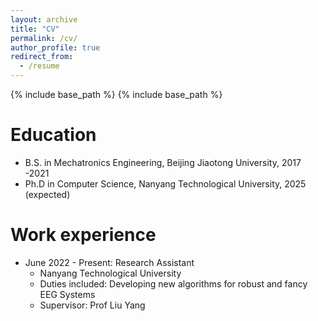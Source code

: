 ```yaml
---
layout: archive
title: "CV"
permalink: /cv/
author_profile: true
redirect_from:
  - /resume
---
```


{% include base_path %}
{% include base_path %}

Education
======
* B.S. in Mechatronics Engineering, Beijing Jiaotong University, 2017 -2021
* Ph.D in Computer Science, Nanyang Technological University, 2025 (expected)

Work experience
======
* June 2022 - Present: Research Assistant
  * Nanyang Technological University
  * Duties included: Developing new algorithms for robust and fancy EEG Systems
  * Supervisor: Prof Liu Yang


  
<!-- Skills
======
* Skill 1
* Skill 2
  * Sub-skill 2.1
  * Sub-skill 2.2
  * Sub-skill 2.3
* Skill 3 -->

<!-- Publications
======
  <ul>{% for post in site.publications %}
    {% include archive-single-cv.html %}
  {% endfor %}</ul>
  
Talks
======
  <ul>{% for post in site.talks %}
    {% include archive-single-talk-cv.html %}
  {% endfor %}</ul>
  
Teaching
======
  <ul>{% for post in site.teaching %}
    {% include archive-single-cv.html %}
  {% endfor %}</ul>
  
Service and leadership
======
* Currently signed in to 43 different slack teams -->
